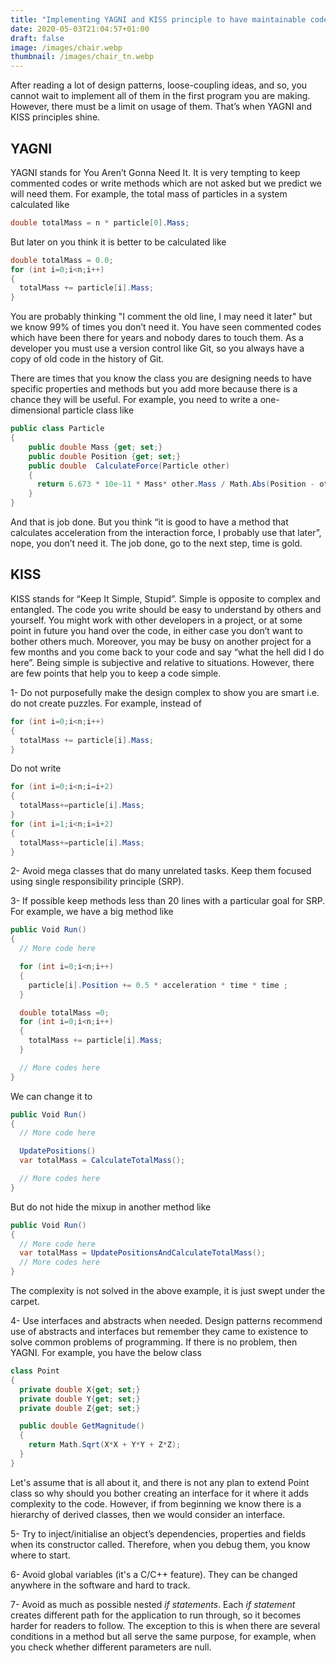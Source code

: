 ```yaml
---
title: "Implementing YAGNI and KISS principle to have maintainable code"
date: 2020-05-03T21:04:57+01:00
draft: false
image: /images/chair.webp
thumbnail: /images/chair_tn.webp
---
```


After reading a lot of design patterns, loose-coupling ideas, and so, you cannot wait to implement all of them in the first program you are making. However, there must be a limit on usage of them. That’s when YAGNI and KISS principles shine.

## YAGNI

YAGNI stands for You Aren’t Gonna Need It. It is very tempting to keep commented codes or write methods which are not asked but we predict we will need them. For example, the total mass of particles in a system calculated like  

```c#
double totalMass = n * particle[0].Mass;
```
But later on you think it is better to be calculated like

```c#
double totalMass = 0.0;
for (int i=0;i<n;i++)
{
  totalMass += particle[i].Mass;
}
```

You are probably thinking "I comment the old line, I may need it later" but we know 99%  of times you don’t need it. You have seen commented codes which have been there for years and nobody dares to touch them. As a developer you must use a version control like Git, so you always have a copy of old code in the history of Git.  

There are times that you know the class you are designing needs to have specific properties and methods but you add more because there is a chance they will be useful. For example, you need to write a one-dimensional particle class like

```c#
public class Particle
{
    public double Mass {get; set;}
    public double Position {get; set;}
    public double  CalculateForce(Particle other)
    {
      return 6.673 * 10e-11 * Mass* other.Mass / Math.Abs(Position - other.Position);
    }
}
```

And that is job done. But you think “it is good to have a method that calculates acceleration from the interaction force, I probably use that later”, nope, you don’t need it. The job done, go to the next step, time is gold.

## KISS

KISS stands for “Keep It Simple, Stupid”. Simple is opposite to complex and entangled. The code you write should be easy to understand by others and yourself. You might work with other developers in a project, or at some point in future you hand over the code, in either case you don’t want to bother others much. Moreover, you may be busy on another project for a few months and you come back to your code and say “what the hell did I do here”. Being simple is subjective and relative to situations. However, there are few points that help you to keep a code simple.

1-	Do not purposefully make the design complex to show you are smart i.e. do not create puzzles. For example, instead of

```c#
for (int i=0;i<n;i++)
{
  totalMass += particle[i].Mass;
}
```

Do not write

```c#
for (int i=0;i<n;i=i+2)
{
  totalMass+=particle[i].Mass;
}
for (int i=1;i<n;i=i+2)
{
  totalMass+=particle[i].Mass;
}
```

2-	Avoid mega classes that do many unrelated tasks. Keep them focused using single responsibility principle (SRP).

3-	If possible keep methods less than 20 lines with a particular goal for SRP. For example, we have a big method like

```c#
public Void Run()
{
  // More code here

  for (int i=0;i<n;i++)
  {
    particle[i].Position += 0.5 * acceleration * time * time ;
  }

  double totalMass =0;
  for (int i=0;i<n;i++)
  {
    totalMass += particle[i].Mass;
  }

  // More codes here
}
```

We can change it to

```c#
public Void Run()
{
  // More code here

  UpdatePositions()
  var totalMass = CalculateTotalMass();

  // More codes here
}
```

But do not hide the mixup in another method like

```c#
public Void Run()
{
  // More code here
  var totalMass = UpdatePositionsAndCalculateTotalMass();
  // More codes here
}
```

The complexity is not solved in the above example, it is just swept under the carpet.

4-	Use interfaces and abstracts when needed. Design patterns recommend use of abstracts and interfaces but remember they came to existence to solve common problems of programming. If there is no problem, then YAGNI. For example, you have the below class

```c#
class Point
{
  private double X{get; set;}
  private double Y{get; set;}
  private double Z{get; set;}

  public double GetMagnitude()
  {
  	return Math.Sqrt(X*X + Y*Y + Z*Z);
  }
}
```

Let's assume that is all about it, and there is not any plan to extend Point class so why should you bother creating an interface for it where it adds complexity to the code. However, if from beginning we know there is a hierarchy of derived classes, then we would consider an interface.

5-	Try to inject/initialise an object’s dependencies, properties and fields when its constructor called.  Therefore, when you debug them, you know where to start.

6-	Avoid global variables (it's a C/C++ feature). They can be changed anywhere in the software and hard to track.

7-	Avoid as much as possible nested *if statements*. Each *if statement* creates different path for the application to run through, so it becomes harder for readers to follow. The exception to this is when there are several conditions in a method but all serve the same purpose, for example, when you check whether different parameters are null.
